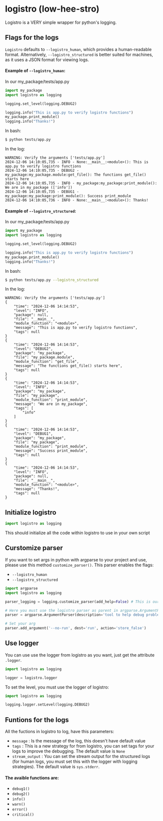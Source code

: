 # **logistro (low-hee-stro)**

Logistro is a VERY simple wrapper for python's logging.

## Flags for the logs
`Logistro` defaults to `--logistro_human`, which provides a human-readable format. Alternatively, `--logistro_structured` is better suited for machines, as it uses a JSON format for viewing logs.
#### Example of `--logistro_human`:
In our my_package/tests/app.py
```python
import my_package
import logistro as logging

logging.set_level(logging.DEBUG2)

logging.info("This is app.py to verify logistro functions")
my_package.print_module()
logging.info("Thanks!")
```
In bash:

```bash
$ python tests/app.py
```
In the log:
```log
WARNING: Verify the arguments ['tests/app.py']
2024-12-06 14:10:05,735 - INFO - None:__main__:<module>(): This is app.py to verify logistro functions
2024-12-06 14:10:05,735 - DEBUG2 - my_package:my_package.module:get_file(): The functions get_file() starts here
2024-12-06 14:10:05,735 - INFO - my_package:my_package:print_module(): We are in my_package (['info'])
2024-12-06 14:10:05,735 - DEBUG1 - my_package:my_package:print_module(): Success print_module
2024-12-06 14:10:05,736 - INFO - None:__main__:<module>(): Thanks!

```
#### Example of `--logistro_structured`:
In our my_package/tests/app.py
```python
import my_package
import logistro as logging

logging.set_level(logging.DEBUG2)

logging.info("This is app.py to verify logistro functions")
my_package.print_module()
logging.info("Thanks!")
```
In bash:
```bash
$ python tests/app.py --logistro_structured
```
In the log:
```log
WARNING: Verify the arguments ['tests/app.py']
{
    "time": "2024-12-06 14:14:53",
    "level": "INFO",
    "package": null,
    "file": "__main__",
    "module_function": "<module>",
    "message": "This is app.py to verify logistro functions",
    "tags": null
}
{
    "time": "2024-12-06 14:14:53",
    "level": "DEBUG2",
    "package": "my_package",
    "file": "my_package.module",
    "module_function": "get_file",
    "message": "The functions get_file() starts here",
    "tags": null
}
{
    "time": "2024-12-06 14:14:53",
    "level": "INFO",
    "package": "my_package",
    "file": "my_package",
    "module_function": "print_module",
    "message": "We are in my_package",
    "tags": [
        "info"
    ]
}
{
    "time": "2024-12-06 14:14:53",
    "level": "DEBUG1",
    "package": "my_package",
    "file": "my_package",
    "module_function": "print_module",
    "message": "Success print_module",
    "tags": null
}
{
    "time": "2024-12-06 14:14:53",
    "level": "INFO",
    "package": null,
    "file": "__main__",
    "module_function": "<module>",
    "message": "Thanks!",
    "tags": null
}

```


## **Initialize logistro**
```python
import logistro as logging
```
This should initialize all the code within logistro to use in your own script

## **Curstomize parser**
If you want to set args in python with argparse to your project and use, please use this method `customize_parser()`. This parser enables the flags:
* `--logistro_human`
* `--logistro_structured`

```python
import argparse
import logistro as logging

parser_logging = logging.customize_parser(add_help=False) # This is our method to create the custom parser

# Here you must use the logistro parser as parent in argparse.ArgumentParser()
parser = argparse.ArgumentParser(description='tool to help debug problems', parents=[parser_logging])

# Set your arg
parser.add_argument('--no-run', dest='run', action='store_false')
```

## **Use logger**
You can use use the logger from logistro as you want, just get the attribute `.logger`.
```python
import logistro as logging

logger = logistro.logger

```
To set the level, you must use the logger of logistro:
```python
import logistro as logging

logging.logger.setLevel(logging.DEBUG2) 
```

## **Funtions for the logs**

All the fuctions in logistro to log, have this parameters:
* `message` : Is the message of the log, this doesn't have default value
* `tags` : This is a new strategy for from logistro, you can set tags for your logs to improve the debugging. The default value is `None`
* `stream_output` : You can set the stream output for the structured logs (for human logs, you must set this with the logger with logging strategies). The default value is `sys.stderr`.

#### The avaible functions are:
* `debug1()`
* `debug2()`
* `info()`
* `warn()`
* `error()`
* `critical()`
